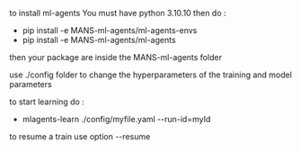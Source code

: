 to install ml-agents 
You must have python 3.10.10
then do : 
 - pip install -e  MANS-ml-agents/ml-agents-envs
 - pip install -e  MANS-ml-agents/ml-agents

then your package are inside the MANS-ml-agents folder

use ./config folder to change the hyperparameters of the training and model parameters

to start learning do : 
 - mlagents-learn ./config/myfile.yaml --run-id=myId

to resume a train use option --resume